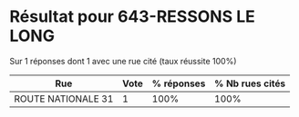 # Résultat pour 643-RESSONS LE LONG

Sur 1 réponses dont 1 avec une rue cité (taux réussite 100%)

| Rue | Vote | % réponses | % Nb rues cités|
|-----|------|------------|----------------|
| ROUTE NATIONALE 31 | 1 | 100% | 100%|
